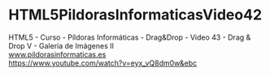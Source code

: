 # HTML5PildorasInformaticasVideo42

HTML5 - Curso - Píldoras Informáticas - Drag&amp;Drop - Video 43 - Drag &amp; Drop V - Galería de Imágenes II
<br />
www.pildorasinformaticas.es
<br />
https://www.youtube.com/watch?v=eyx_vQ8dm0w&ebc
<br />
